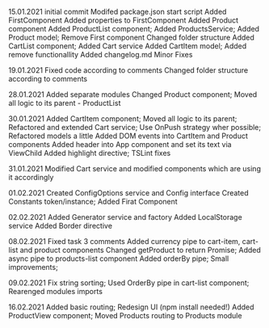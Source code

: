 15.01.2021
initial commit
Modifed package.json start script
Added FirstComponent
Added properties to FirstComponent
Added Product component
Added ProductList component; Added ProductsService; Added Product model; Remove First component
Changed folder structure
Added CartList component; Added Cart service
Added CartItem model; Added remove functionallity
Added changelog.md
Minor Fixes

19.01.2021
Fixed code according to comments
Changed folder structure according to comments

28.01.2021
Added separate modules
Changed Product component; Moved all logic to its parent - ProductList

30.01.2021
Added CartItem component; Moved all logic to its parent; Refactored and extended Cart service; Use OnPush strategy wher possible; Refactored models a little
Added DOM events into CartItem and Product components
Added header into App component and set its text via ViewChild
Added highlight directive; TSLint fixes

31.01.2021
Modified Cart service and modified components which are using it accordingly

01.02.2021
Created ConfigOptions service and Config interface
Created Constants token/instance; Added Firat Component

02.02.2021
Added Generator service and factory
Added LocalStorage service
Added Border directive

08.02.2021
Fixed task 3 comments
Added currency pipe to cart-item, cart-list and product components
Changed getProduct to return Promise; Added async pipe to products-list component
Added orderBy pipe; Small improvements;

09.02.2021
Fix string sorting; Used OrderBy pipe in cart-list component; Rearenged modules imports

16.02.2021
Added basic routing; Redesign UI (npm install needed!)
Added ProductView component; Moved Products routing to Products module